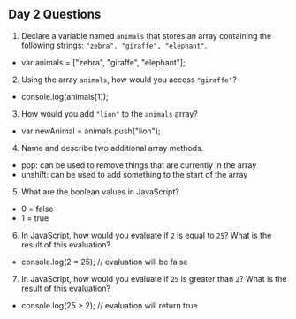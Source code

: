 ## Day 2 Questions

1. Declare a variable named `animals` that stores an array containing the following strings: `"zebra", "giraffe", "elephant"`.
- var animals = ["zebra", "giraffe", "elephant"];

2. Using the array `animals`, how would you access `"giraffe"`?
- console.log(animals[1]);

3. How would you add `"lion"` to the `animals` array?
- var newAnimal = animals.push("lion");

4. Name and describe two additional array methods.
- pop: can be used to remove things that are currently in the array
- unshift: can be used to add something to the start of the array

5. What are the boolean values in JavaScript?
- 0 = false
- 1 = true

6. In JavaScript, how would you evaluate if `2` is equal to `25`? What is the result of this evaluation?
- console.log(2 = 25); // evaluation will be false

7. In JavaScript, how would you evaluate if `25` is greater than `2`? What is the result of this evaluation?
- console.log(25 > 2); // evaluation will return true
